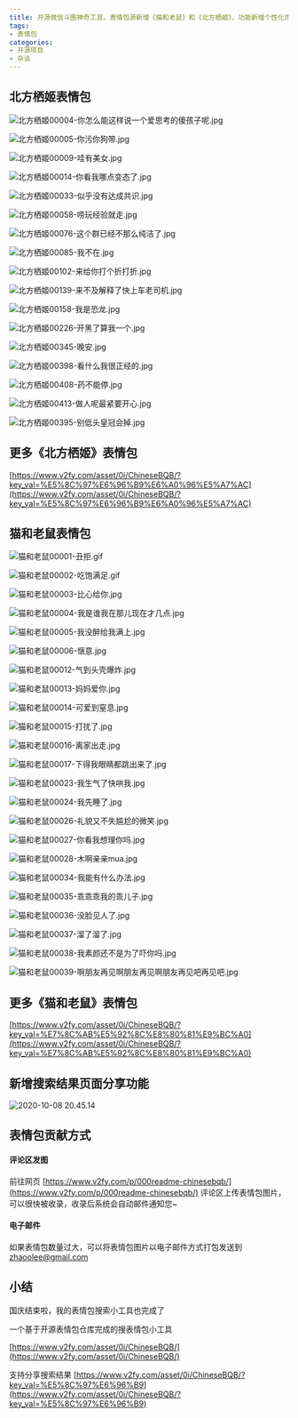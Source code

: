 ```yaml
---
title: 开源微信斗图神奇工具，表情包源新增《猫和老鼠》和《北方栖姬》，功能新增个性化页面分享，贡献方式更新
tags:
- 表情包
categories:
- 开源项目
- 杂谈
---
```




## 北方栖姬表情包

![北方栖姬00004-你怎么能这样说一个爱思考的傻孩子呢.jpg](https://www.v2fy.com/asset/0i/jikemiji/jikemiji-md/2020-10-08-chinesebqb.assets/1240.jpeg)


![北方栖姬00005-你污你狗带.jpg](https://www.v2fy.com/asset/0i/jikemiji/jikemiji-md/2020-10-08-chinesebqb.assets/1240-20201008204323916.jpeg)


![北方栖姬00009-哇有美女.jpg](https://www.v2fy.com/asset/0i/jikemiji/jikemiji-md/2020-10-08-chinesebqb.assets/1240-20201008204323815.jpeg)


![北方栖姬00014-你看我哪点变态了.jpg](https://www.v2fy.com/asset/0i/jikemiji/jikemiji-md/2020-10-08-chinesebqb.assets/1240-20201008204323835.jpeg)



![北方栖姬00033-似乎没有达成共识.jpg](https://www.v2fy.com/asset/0i/jikemiji/jikemiji-md/2020-10-08-chinesebqb.assets/1240-20201008204323827.jpeg)



![北方栖姬00058-唠玩经验就走.jpg](https://www.v2fy.com/asset/0i/jikemiji/jikemiji-md/2020-10-08-chinesebqb.assets/1240-20201008204323863.jpeg)


![北方栖姬00076-这个群已经不那么纯洁了.jpg](https://www.v2fy.com/asset/0i/jikemiji/jikemiji-md/2020-10-08-chinesebqb.assets/1240-20201008204323809.jpeg)



![北方栖姬00085-我不在.jpg](https://www.v2fy.com/asset/0i/jikemiji/jikemiji-md/2020-10-08-chinesebqb.assets/1240-20201008204323945.jpeg)


![北方栖姬00102-来给你打个折打折.jpg](https://www.v2fy.com/asset/0i/jikemiji/jikemiji-md/2020-10-08-chinesebqb.assets/1240-20201008204323907.jpeg)



![北方栖姬00139-来不及解释了快上车老司机.jpg](https://www.v2fy.com/asset/0i/jikemiji/jikemiji-md/2020-10-08-chinesebqb.assets/1240-20201008204323859.jpeg)

![北方栖姬00158-我是恐龙.jpg](https://www.v2fy.com/asset/0i/jikemiji/jikemiji-md/2020-10-08-chinesebqb.assets/1240-20201008204323883.jpeg)


![北方栖姬00226-开黑了算我一个.jpg](https://www.v2fy.com/asset/0i/jikemiji/jikemiji-md/2020-10-08-chinesebqb.assets/1240-20201008204323892.jpeg)










![北方栖姬00345-晚安.jpg](https://upload-images.jianshu.io/upload_images/3203841-e304afc71c83bc1a.jpg?imageMogr2/auto-orient/strip%7CimageView2/2/w/1240)




![北方栖姬00398-看什么我很正经的.jpg](https://www.v2fy.com/asset/0i/jikemiji/jikemiji-md/2020-10-08-chinesebqb.assets/1240-20201008204323927.jpeg)



![北方栖姬00408-药不能停.jpg](https://www.v2fy.com/asset/0i/jikemiji/jikemiji-md/2020-10-08-chinesebqb.assets/1240-20201008204323985.jpeg)


![北方栖姬00413-做人呢最紧要开心.jpg](https://www.v2fy.com/asset/0i/jikemiji/jikemiji-md/2020-10-08-chinesebqb.assets/1240-20201008204323951.jpeg)

![北方栖姬00395-别低头皇冠会掉.jpg](https://www.v2fy.com/asset/0i/jikemiji/jikemiji-md/2020-10-08-chinesebqb.assets/1240-20201008204324015.jpeg)


## 更多《北方栖姬》表情包

[https://www.v2fy.com/asset/0i/ChineseBQB/?key_val=%E5%8C%97%E6%96%B9%E6%A0%96%E5%A7%AC](https://www.v2fy.com/asset/0i/ChineseBQB/?key_val=%E5%8C%97%E6%96%B9%E6%A0%96%E5%A7%AC)



## 猫和老鼠表情包



![猫和老鼠00001-丑拒.gif](https://www.v2fy.com/asset/0i/jikemiji/jikemiji-md/2020-10-08-chinesebqb.assets/strip.gif)

![猫和老鼠00002-吃饱满足.gif](https://www.v2fy.com/asset/0i/jikemiji/jikemiji-md/2020-10-08-chinesebqb.assets/strip-20201008204348882.gif)

![猫和老鼠00003-比心给你.jpg](https://www.v2fy.com/asset/0i/jikemiji/jikemiji-md/2020-10-08-chinesebqb.assets/1240-20201008204348575.jpeg)

![猫和老鼠00004-我是谁我在那儿现在才几点.jpg](https://www.v2fy.com/asset/0i/jikemiji/jikemiji-md/2020-10-08-chinesebqb.assets/1240-20201008204348577.jpeg)

![猫和老鼠00005-我没醉给我满上.jpg](https://www.v2fy.com/asset/0i/jikemiji/jikemiji-md/2020-10-08-chinesebqb.assets/1240-20201008204348653.jpeg)

![猫和老鼠00006-惬意.jpg](https://www.v2fy.com/asset/0i/jikemiji/jikemiji-md/2020-10-08-chinesebqb.assets/1240-20201008204348585.jpeg)

![猫和老鼠00012-气到头壳爆炸.jpg](https://www.v2fy.com/asset/0i/jikemiji/jikemiji-md/2020-10-08-chinesebqb.assets/1240-20201008204348615.jpeg)

![猫和老鼠00013-妈妈爱你.jpg](https://www.v2fy.com/asset/0i/jikemiji/jikemiji-md/2020-10-08-chinesebqb.assets/1240-20201008204348675.jpeg)

![猫和老鼠00014-可爱到窒息.jpg](https://www.v2fy.com/asset/0i/jikemiji/jikemiji-md/2020-10-08-chinesebqb.assets/1240-20201008204348639.jpeg)

![猫和老鼠00015-打扰了.jpg](https://www.v2fy.com/asset/0i/jikemiji/jikemiji-md/2020-10-08-chinesebqb.assets/1240-20201008204348663.jpeg)

![猫和老鼠00016-离家出走.jpg](https://www.v2fy.com/asset/0i/jikemiji/jikemiji-md/2020-10-08-chinesebqb.assets/1240-20201008204348767.jpeg)

![猫和老鼠00017-下得我眼睛都跳出来了.jpg](https://www.v2fy.com/asset/0i/jikemiji/jikemiji-md/2020-10-08-chinesebqb.assets/1240-20201008204348786.jpeg)

![猫和老鼠00023-我生气了快哄我.jpg](https://www.v2fy.com/asset/0i/jikemiji/jikemiji-md/2020-10-08-chinesebqb.assets/1240-20201008204348712.jpeg)

![猫和老鼠00024-我先睡了.jpg](https://www.v2fy.com/asset/0i/jikemiji/jikemiji-md/2020-10-08-chinesebqb.assets/1240-20201008204348737.jpeg)

![猫和老鼠00026-礼貌又不失尴尬的微笑.jpg](https://www.v2fy.com/asset/0i/jikemiji/jikemiji-md/2020-10-08-chinesebqb.assets/1240-20201008204348809.jpeg)

![猫和老鼠00027-你看我想理你吗.jpg](https://www.v2fy.com/asset/0i/jikemiji/jikemiji-md/2020-10-08-chinesebqb.assets/1240-20201008204348805.jpeg)

![猫和老鼠00028-木啊亲亲mua.jpg](https://www.v2fy.com/asset/0i/jikemiji/jikemiji-md/2020-10-08-chinesebqb.assets/1240-20201008204348885.jpeg)

![猫和老鼠00034-我能有什么办法.jpg](https://www.v2fy.com/asset/0i/jikemiji/jikemiji-md/2020-10-08-chinesebqb.assets/1240-20201008204348848.jpeg)

![猫和老鼠00035-乖乖乖我的乖儿子.jpg](https://www.v2fy.com/asset/0i/jikemiji/jikemiji-md/2020-10-08-chinesebqb.assets/1240-20201008204348874.jpeg)

![猫和老鼠00036-没脸见人了.jpg](https://www.v2fy.com/asset/0i/jikemiji/jikemiji-md/2020-10-08-chinesebqb.assets/1240-20201008204348870.jpeg)

![猫和老鼠00037-溜了溜了.jpg](https://www.v2fy.com/asset/0i/jikemiji/jikemiji-md/2020-10-08-chinesebqb.assets/1240-20201008204348875.jpeg)

![猫和老鼠00038-我素颜还不是为了吓你吗.jpg](https://www.v2fy.com/asset/0i/jikemiji/jikemiji-md/2020-10-08-chinesebqb.assets/1240-20201008204348900.jpeg)

![猫和老鼠00039-啊朋友再见啊朋友再见啊朋友再见吧再见吧.jpg](https://www.v2fy.com/asset/0i/jikemiji/jikemiji-md/2020-10-08-chinesebqb.assets/1240-20201008204348918.jpeg)

## 更多《猫和老鼠》表情包

[https://www.v2fy.com/asset/0i/ChineseBQB/?key_val=%E7%8C%AB%E5%92%8C%E8%80%81%E9%BC%A0](https://www.v2fy.com/asset/0i/ChineseBQB/?key_val=%E7%8C%AB%E5%92%8C%E8%80%81%E9%BC%A0)





## 新增搜索结果页面分享功能



![2020-10-08 20.45.14](https://www.v2fy.com/asset/0i/jikemiji/jikemiji-md/2020-10-08-chinesebqb.assets/2020-10-08%2020.45.14.gif)





##  表情包贡献方式





#### 评论区发图


前往网页 [https://www.v2fy.com/p/000readme-chinesebqb/](https://www.v2fy.com/p/000readme-chinesebqb/) 评论区上传表情包图片，可以很快被收录，收录后系统会自动邮件通知您~

#### 电子邮件

如果表情包数量过大，可以将表情包图片以电子邮件方式打包发送到  <zhaoolee@gmail.com>




## 小结

国庆结束啦，我的表情包搜索小工具也完成了



一个基于开源表情包仓库完成的搜表情包小工具

[https://www.v2fy.com/asset/0i/ChineseBQB/](https://www.v2fy.com/asset/0i/ChineseBQB/)



支持分享搜索结果
[https://www.v2fy.com/asset/0i/ChineseBQB/?key_val=%E5%8C%97%E6%96%B9](https://www.v2fy.com/asset/0i/ChineseBQB/?key_val=%E5%8C%97%E6%96%B9)


